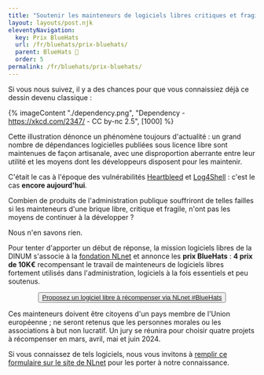 ```yaml
---
title: "Soutenir les mainteneurs de logiciels libres critiques et fragiles"
layout: layouts/post.njk
eleventyNavigation:
  key: Prix BlueHats
  url: /fr/bluehats/prix-bluehats/
  parent: BlueHats 🧢
  order: 5
permalink: /fr/bluehats/prix-bluehats/
---
```


Si vous nous suivez, il y a des chances pour que vous connaissiez déjà
ce dessin devenu classique :

{% imageContent "./dependency.png", "Dependency - https://xkcd.com/2347/ - CC by-nc 2.5", [1000] %}

Cette illustration dénonce un phénomène toujours d'actualité : un
grand nombre de dépendances logicielles publiées sous licence libre
sont maintenues de façon artisanale, avec une disproportion aberrante
entre leur utilité et les moyens dont les développeurs disposent pour
les maintenir.

C'était le cas à l'époque des vulnérabilités
[Heartbleed](https://fr.wikipedia.org/wiki/Heartbleed) et
[Log4Shell](https://fr.wikipedia.org/wiki/Log4Shell) : c'est le cas
**encore aujourd'hui**.

Combien de produits de l'administration publique souffriront de telles
failles si les mainteneurs d'une brique libre, critique et fragile,
n'ont pas les moyens de continuer à la développer ?

Nous n'en savons rien.

Pour tenter d'apporter un début de réponse, la mission logiciels
libres de la DINUM s'associe à la [fondation NLnet](https://nlnet.nl/)
et annonce les **prix BlueHats** : **4 prix de 10K€** recompensant le
travail de mainteneurs de logiciels libres fortement utilisés dans
l'administration, logiciels à la fois essentiels et peu soutenus.

<p>
  <center>
    <button class="fr-btn fr-btn--secondary">
      <a title="Proposez un logiciel libre à récompenser via NLnet #BlueHats" href="https://nlnet.nl/bluehatsprize/2024/">Proposez un logiciel libre à récompenser via NLnet #BlueHats</a>
    </button>
  </center>
</p>

Ces mainteneurs doivent être citoyens d'un pays membre de l'Union
européenne ; ne seront retenus que les personnes morales ou les
associations à but non lucratif. Un jury se réunira pour choisir
quatre projets à récompenser en mars, avril, mai et juin 2024.

Si vous connaissez de tels logiciels, nous vous invitons à [remplir ce
formulaire sur le site de NLnet](https://nlnet.nl/bluehatsprize/2024/)
pour les porter à notre connaissance.
